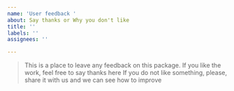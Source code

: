 ```yaml
---
name: 'User feedback '
about: Say thanks or Why you don't like
title: ''
labels: ''
assignees: ''

---
```


> This is a place to leave any feedback on this package.
> If you like the work, feel free to say thanks here 
> If you do not like something, please, share it with us and we can see how to improve
